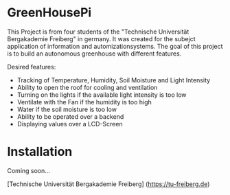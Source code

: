 # GreenHousePi
This Project is from four students of the "Technische Universität Bergakademie Freiberg" in germany.
It was created for the subejct application of information and automizationsystems.
The goal of this project is to build an autonomous greenhouse with different features.

Desired features:
* Tracking of Temperature, Humidity, Soil Moisture and Light Intensity
* Ability to open the roof for cooling and ventilation
* Turning on the lights if the available light intensity is too low
* Ventilate with the Fan if the humidity is too high
* Water if the soil moisture is too low
* Ability to be operated over a backend
* Displaying values over a LCD-Screen

# Installation
Coming soon...



[Technische Universität Bergakademie Freiberg] (https://tu-freiberg.de)
